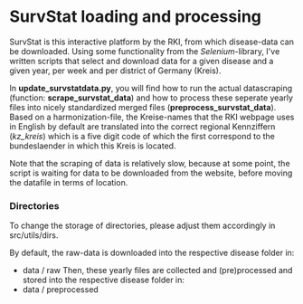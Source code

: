# SurvStat loading and processing
SurvStat is this interactive platform by the RKI, from which disease-data can be downloaded. Using some functionality from the *Selenium*-library, I've written scripts that select and download data for a given disease and a given year, per week and per district of Germany (Kreis).

In **update_survstatdata.py**, you will find how to run the actual datascraping (function: **scrape_survstat_data**) and how to process these seperate yearly files into nicely standardized merged files (**preprocess_survstat_data**). Based on a harmonization-file, the Kreise-names that the RKI webpage uses in English by default are translated into the correct regional Kennziffern (*kz_kreis*) which is a five digit code of which the first correspond to the bundeslaender in which this Kreis is located.

Note that the scraping of data is relatively slow, because at some point, the script is waiting for data to be downloaded from the website, before moving the datafile in terms of location.

### Directories
To change the storage of directories, please adjust them accordingly in src/utils/dirs.

By default, the raw-data is downloaded into the respective disease folder in:
- data / raw
Then, these yearly files are collected and (pre)processed and stored into the respective disease folder in:
- data / preprocessed